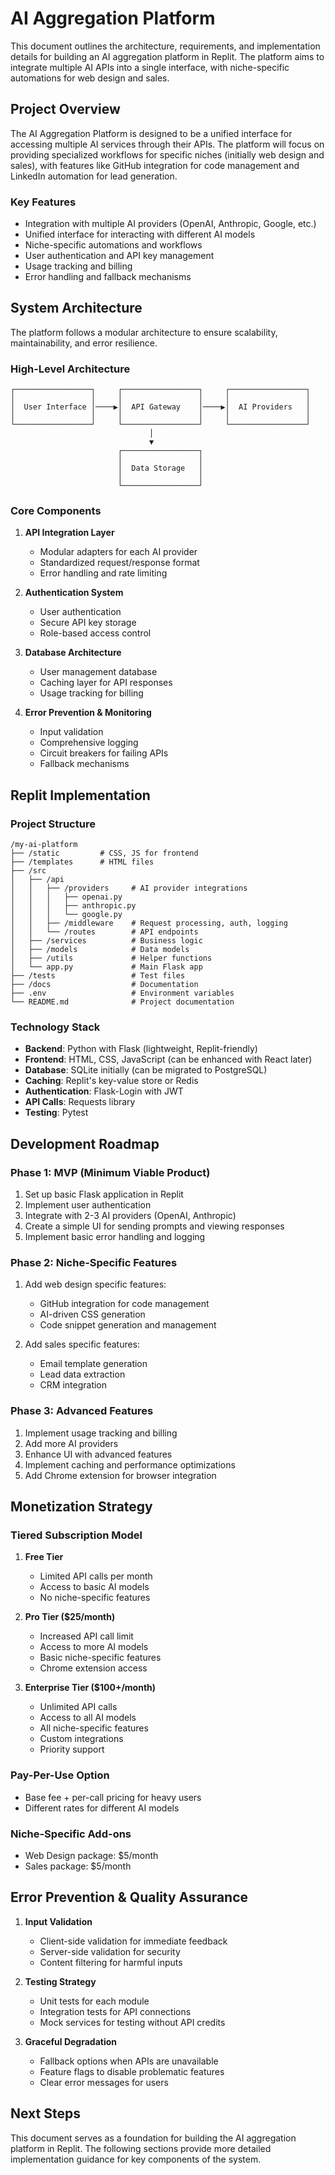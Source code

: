 # AI Aggregation Platform

This document outlines the architecture, requirements, and implementation details for building an AI aggregation platform in Replit. The platform aims to integrate multiple AI APIs into a single interface, with niche-specific automations for web design and sales.

## Project Overview

The AI Aggregation Platform is designed to be a unified interface for accessing multiple AI services through their APIs. The platform will focus on providing specialized workflows for specific niches (initially web design and sales), with features like GitHub integration for code management and LinkedIn automation for lead generation.

### Key Features

- Integration with multiple AI providers (OpenAI, Anthropic, Google, etc.)
- Unified interface for interacting with different AI models
- Niche-specific automations and workflows
- User authentication and API key management
- Usage tracking and billing
- Error handling and fallback mechanisms

## System Architecture

The platform follows a modular architecture to ensure scalability, maintainability, and error resilience.

### High-Level Architecture

```
┌─────────────────┐     ┌─────────────────┐     ┌─────────────────┐
│                 │     │                 │     │                 │
│  User Interface │────▶│  API Gateway    │────▶│  AI Providers   │
│                 │     │                 │     │                 │
└─────────────────┘     └─────────────────┘     └─────────────────┘
                               │
                               ▼
                        ┌─────────────────┐
                        │                 │
                        │  Data Storage   │
                        │                 │
                        └─────────────────┘
```

### Core Components

1. **API Integration Layer**
   - Modular adapters for each AI provider
   - Standardized request/response format
   - Error handling and rate limiting

2. **Authentication System**
   - User authentication
   - Secure API key storage
   - Role-based access control

3. **Database Architecture**
   - User management database
   - Caching layer for API responses
   - Usage tracking for billing

4. **Error Prevention & Monitoring**
   - Input validation
   - Comprehensive logging
   - Circuit breakers for failing APIs
   - Fallback mechanisms

## Replit Implementation

### Project Structure

```
/my-ai-platform
├── /static         # CSS, JS for frontend
├── /templates      # HTML files
├── /src
│   ├── /api
│   │   ├── /providers     # AI provider integrations
│   │   │   ├── openai.py
│   │   │   ├── anthropic.py
│   │   │   └── google.py
│   │   ├── /middleware    # Request processing, auth, logging
│   │   └── /routes        # API endpoints
│   ├── /services          # Business logic
│   ├── /models            # Data models
│   ├── /utils             # Helper functions
│   └── app.py             # Main Flask app
├── /tests                 # Test files
├── /docs                  # Documentation
├── .env                   # Environment variables
└── README.md              # Project documentation
```

### Technology Stack

- **Backend**: Python with Flask (lightweight, Replit-friendly)
- **Frontend**: HTML, CSS, JavaScript (can be enhanced with React later)
- **Database**: SQLite initially (can be migrated to PostgreSQL)
- **Caching**: Replit's key-value store or Redis
- **Authentication**: Flask-Login with JWT
- **API Calls**: Requests library
- **Testing**: Pytest

## Development Roadmap

### Phase 1: MVP (Minimum Viable Product)

1. Set up basic Flask application in Replit
2. Implement user authentication
3. Integrate with 2-3 AI providers (OpenAI, Anthropic)
4. Create a simple UI for sending prompts and viewing responses
5. Implement basic error handling and logging

### Phase 2: Niche-Specific Features

1. Add web design specific features:
   - GitHub integration for code management
   - AI-driven CSS generation
   - Code snippet generation and management

2. Add sales specific features:
   - Email template generation
   - Lead data extraction
   - CRM integration

### Phase 3: Advanced Features

1. Implement usage tracking and billing
2. Add more AI providers
3. Enhance UI with advanced features
4. Implement caching and performance optimizations
5. Add Chrome extension for browser integration

## Monetization Strategy

### Tiered Subscription Model

1. **Free Tier**
   - Limited API calls per month
   - Access to basic AI models
   - No niche-specific features

2. **Pro Tier ($25/month)**
   - Increased API call limit
   - Access to more AI models
   - Basic niche-specific features
   - Chrome extension access

3. **Enterprise Tier ($100+/month)**
   - Unlimited API calls
   - Access to all AI models
   - All niche-specific features
   - Custom integrations
   - Priority support

### Pay-Per-Use Option

- Base fee + per-call pricing for heavy users
- Different rates for different AI models

### Niche-Specific Add-ons

- Web Design package: $5/month
- Sales package: $5/month

## Error Prevention & Quality Assurance

1. **Input Validation**
   - Client-side validation for immediate feedback
   - Server-side validation for security
   - Content filtering for harmful inputs

2. **Testing Strategy**
   - Unit tests for each module
   - Integration tests for API connections
   - Mock services for testing without API credits

3. **Graceful Degradation**
   - Fallback options when APIs are unavailable
   - Feature flags to disable problematic features
   - Clear error messages for users

## Next Steps

This document serves as a foundation for building the AI aggregation platform in Replit. The following sections provide more detailed implementation guidance for key components of the system.

